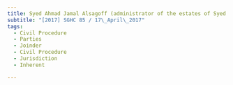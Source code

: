 ```yaml
---
title: Syed Ahmad Jamal Alsagoff (administrator of the estates of Syed Mohamad bin Hashim bin 
subtitle: "[2017] SGHC 85 / 17\_April\_2017"
tags:
  - Civil Procedure
  - Parties
  - Joinder
  - Civil Procedure
  - Jurisdiction
  - Inherent

---
```


